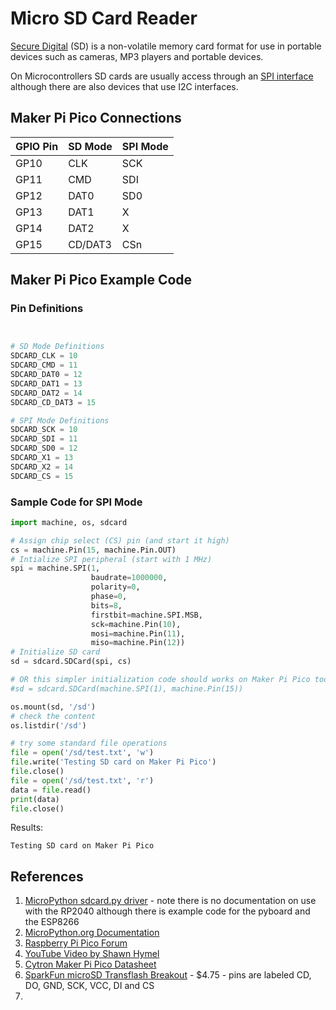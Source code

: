 # Micro SD Card Reader

[Secure Digital](https://en.wikipedia.org/wiki/SD_card) (SD) is a non-volatile memory card format for use in portable devices such as cameras, MP3 players and portable devices.

On Microcontrollers SD cards are usually access through an [SPI interface](https://en.wikipedia.org/wiki/SD_card#Transfer_modes) although there are also devices that use I2C interfaces.

## Maker Pi Pico Connections

| GPIO Pin | SD Mode | SPI Mode |
| -------- | ------- | -------- |
| GP10     | CLK     | SCK      |
| GP11     | CMD     | SDI      |
| GP12     | DAT0    | SD0      |
| GP13     | DAT1    | X        |
| GP14     | DAT2    | X        |
| GP15     | CD/DAT3 | CSn      |

## Maker Pi Pico Example Code

### Pin Definitions


```py


# SD Mode Definitions
SDCARD_CLK = 10
SDCARD_CMD = 11
SDCARD_DAT0 = 12
SDCARD_DAT1 = 13
SDCARD_DAT2 = 14
SDCARD_CD_DAT3 = 15

# SPI Mode Definitions
SDCARD_SCK = 10
SDCARD_SDI = 11
SDCARD_SD0 = 12
SDCARD_X1 = 13
SDCARD_X2 = 14
SDCARD_CS = 15
```

### Sample Code for SPI Mode


```py
import machine, os, sdcard

# Assign chip select (CS) pin (and start it high)
cs = machine.Pin(15, machine.Pin.OUT)
# Intialize SPI peripheral (start with 1 MHz)
spi = machine.SPI(1,
                  baudrate=1000000,
                  polarity=0,
                  phase=0,
                  bits=8,
                  firstbit=machine.SPI.MSB,
                  sck=machine.Pin(10),
                  mosi=machine.Pin(11),
                  miso=machine.Pin(12))
# Initialize SD card
sd = sdcard.SDCard(spi, cs)

# OR this simpler initialization code should works on Maker Pi Pico too...
#sd = sdcard.SDCard(machine.SPI(1), machine.Pin(15))

os.mount(sd, '/sd')
# check the content
os.listdir('/sd')

# try some standard file operations
file = open('/sd/test.txt', 'w')
file.write('Testing SD card on Maker Pi Pico')
file.close()
file = open('/sd/test.txt', 'r')
data = file.read()
print(data)
file.close()
```

Results:

```
Testing SD card on Maker Pi Pico
```
## References

1. [MicroPython sdcard.py driver](https://docs.google.com/document/d/1JoHsZk5IipQPCLXWbZYpDKjGlnkyACOJ1[taUrKVsRg8/edit](https://github.com/micropython/micropython/blob/master/drivers/sdcard/sdcard.py)) - note there is no documentation on use with the RP2040 although there is example code for the pyboard and the ESP8266
1. [MicroPython.org Documentation](https://docs.micropython.org/en/latest/library/machine.SDCard.html)
2. [Raspberry Pi Pico Forum](https://forums.raspberrypi.com/viewtopic.php?t=307275)
3. [YouTube Video by Shawn Hymel](https://www.youtube.com/watch?v=u-vmsIr-s7w)
4. [Cytron Maker Pi Pico Datasheet](https://docs.google.com/document/d/1JoHsZk5IipQPCLXWbZYpDKjGlnkyACOJ1taUrKVsRg8/edit)
5. [SparkFun microSD Transflash Breakout](https://www.sparkfun.com/products/544) - $4.75 - pins are labeled CD, DO, GND, SCK, VCC, DI and CS
6. [](https://mpython.readthedocs.io/en/master/library/mPython/sdcard.html)